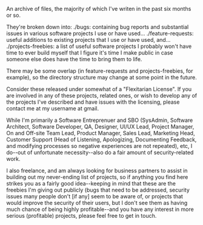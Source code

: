 An archive of files, the majority of which I've writen in the past six months or so.

They're broken down into:
./bugs: containing bug reports and substantial issues in various software projects I use or have used...
./feature-requests: useful additions to existing projects that I use or have used, and...
./projects-freebies: a list of useful software projects I probably won't have time to ever build myself that I figure it's time I make public in case someone else does have the time to bring them to life.

There may be some overlap (in feature-requests and projects-freebies, for example), so the directory structure may change at some point in the future.

Consider these released under somewhat of a "Flexitarian License". If you are involved in any of these projects, related ones, or wish to develop any of the projects I've described and have issues with the licensing, please contact me at my username at gmail.

While I'm primarily a Software Entreprenuer and SBO (SysAdmin, Software Architect, Software Developer, QA, Designer, UI/UX Lead, Project Manager, On and Off-site Team Lead, Product Manager, Sales Lead, Marketing Head, Customer Support (Head of Listening, Apologizing, Documenting Feedback, and modifying processes so negative experiences are not repeated), etc, I do--out of unfortunate necessity--also do a fair amount of security-related work.

I also freelance, and am always looking for business partners to assist in building out my never-ending list of projects, so if anything you find here strikes you as a fairly good idea--keeping in mind that these are the freebies I'm giving out publicly (bugs that need to be addressed, security issues many people don't [if any] seem to be aware of, or projects that would improve the security of their users, but I don't see them as having much chance of being highly profitable--and you have any interest in more serious (profitable) projects, please feel free to get in touch.
